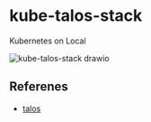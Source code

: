 # kube-talos-stack
Kubernetes on Local

![kube-talos-stack drawio](https://github.com/prmiguel/kube-talos-stack/assets/25396267/4be516a4-aa4d-4482-804e-e43eab645a29)


## Referenes
- [talos](https://github.com/siderolabs/talos)
